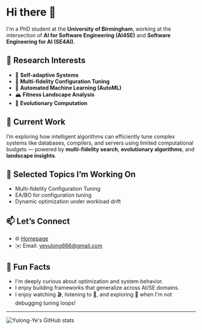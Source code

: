 # Hi there 👋

I'm a PhD student at the **University of Birmingham**, working at the intersection of **AI for Software Engineering (AI4SE)** and **Software Engineering for AI (SE4AI)**.

## 🔬 Research Interests
- 🧠 **Self-adaptive Systems**
- 🔁 **Multi-fidelity Configuration Tuning**
- 🤖 **Automated Machine Learning (AutoML)**
- 🏔️ **Fitness Landscape Analysis**
- 🧬 **Evolutionary Computation**

## 🚀 Current Work
I’m exploring how intelligent algorithms can efficiently tune complex systems like databases, compilers, and servers using limited computational budgets — powered by **multi-fidelity search**, **evolutionary algorithms**, and **landscape insights**.

## 📂 Selected Topics I’m Working On
- Multi-fidelity Configuration Tuning
- EA/BO for configuration tuning
- Dynamic optimization under workload drift

## 📫 Let’s Connect
- 🌐 [Homepage](https://yulong-ye.github.io/) <!-- Replace with actual URL -->
- ✉️ Email: yeyulong666@gmail.com

## 🎯 Fun Facts
- I'm deeply curious about optimization and system behavior.
- I enjoy building frameworks that generalize across AI/SE domains.
- I enjoy watching 🎬, listening to 🎵, and exploring 🥘 when I'm not debugging tuning loops!

---

![Yulong-Ye's GitHub stats](https://github-readme-stats.vercel.app/api?username=Yulong-Ye&show_icons=true&theme=default)
